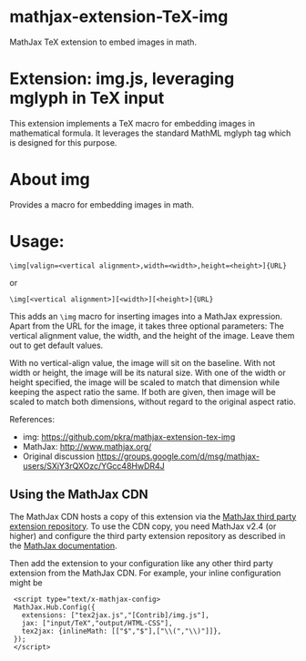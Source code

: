 mathjax-extension-TeX-img
=========================

MathJax TeX extension to embed images in math.

# Extension: img.js, leveraging mglyph in TeX input

This extension implements a TeX macro for embedding images
in mathematical formula. It leverages the standard MathML 
mglyph tag which is designed for this purpose. 


# About img

Provides a macro for embedding images in math.


# Usage:

    \img[valign=<vertical alignment>,width=<width>,height=<height>]{URL}

or

    \img[<vertical alignment>][<width>][<height>]{URL}

This adds an `\img` macro for inserting images into a MathJax expression.  
Apart from the URL for the image, it takes three optional parameters:
The vertical alignment value, the width, and the height of the image.
Leave them out to get default values.

With no vertical-align value, the image will sit on the baseline.  With 
not width or height, the image will be its natural size.  With one of 
the width or height specified, the image will be scaled to match that 
dimension while keeping the aspect ratio the same. If both are given, 
then image will be scaled to match both dimensions, without regard to 
the original aspect ratio.


References:

- img: https://github.com/pkra/mathjax-extension-tex-img
- MathJax: http://www.mathjax.org/
- Original discussion https://groups.google.com/d/msg/mathjax-users/SXjY3rQXOzc/YGcc48HwDR4J


## Using the MathJax CDN

The MathJax CDN hosts a copy of this extension via the [MathJax third party 
extension 
repository](https://github.com/mathjax/MathJax-third-party-extensions). To use 
the CDN copy, you need MathJax v2.4 (or higher) and configure the third party 
extension repository as described in the [MathJax 
documentation](http://docs.mathjax.org/). 

Then add the extension to your configuration like any other third party 
extension from the MathJax CDN. For example, your inline configuration might be

     <script type="text/x-mathjax-config>
     MathJax.Hub.Config({
       extensions: ["tex2jax.js","[Contrib]/img.js"],
       jax: ["input/TeX","output/HTML-CSS"],
       tex2jax: {inlineMath: [["$","$"],["\\(","\\)"]]},
     });
     </script>
